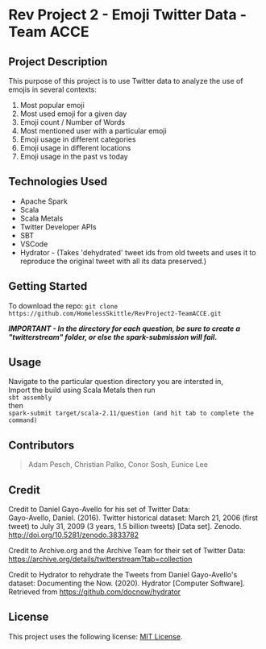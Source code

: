 # Rev Project 2 - Emoji Twitter Data - Team ACCE

## Project Description

This purpose of this project is to use Twitter data to analyze the use of emojis in several contexts:
1) Most popular emoji
2) Most used emoji for a given day
3) Emoji count / Number of Words
4) Most mentioned user with a particular emoji
5) Emoji usage in different categories
6) Emoji usage in different locations
7) Emoji usage in the past vs today

## Technologies Used

* Apache Spark
* Scala
* Scala Metals
* Twitter Developer APIs
* SBT
* VSCode
* Hydrator - (Takes 'dehydrated' tweet ids from old tweets and uses it to reproduce the original tweet with all its data preserved.)

## Getting Started

To download the repo:
```git clone https://github.com/HomelessSkittle/RevProject2-TeamACCE.git```

***IMPORTANT - In the directory for each question, be sure to create a "twitterstream" folder, or else the spark-submission will fail.***

## Usage

Navigate to the particular question directory you are intersted in,  
Import the build using Scala Metals then run  
```sbt assembly```  
then  
```spark-submit target/scala-2.11/question (and hit tab to complete the command)```  

## Contributors

> Adam Pesch,
> Christian Palko,
> Conor Sosh,
> Eunice Lee

## Credit
Credit to Daniel Gayo-Avello for his set of Twitter Data:  
Gayo-Avello, Daniel. (2016). Twitter historical dataset: March 21, 2006 (first tweet) to July 31, 2009 (3 years, 1.5 billion tweets) [Data set]. Zenodo. http://doi.org/10.5281/zenodo.3833782  
  
Credit to Archive.org and the Archive Team for their set of Twitter Data:
https://archive.org/details/twitterstream?tab=collection

Credit to Hydrator to rehydrate the Tweets from Daniel Gayo-Avello's dataset:
Documenting the Now. (2020). Hydrator [Computer Software]. Retrieved from https://github.com/docnow/hydrator

## License

This project uses the following license: [MIT License](<https://mit-license.org/>).
